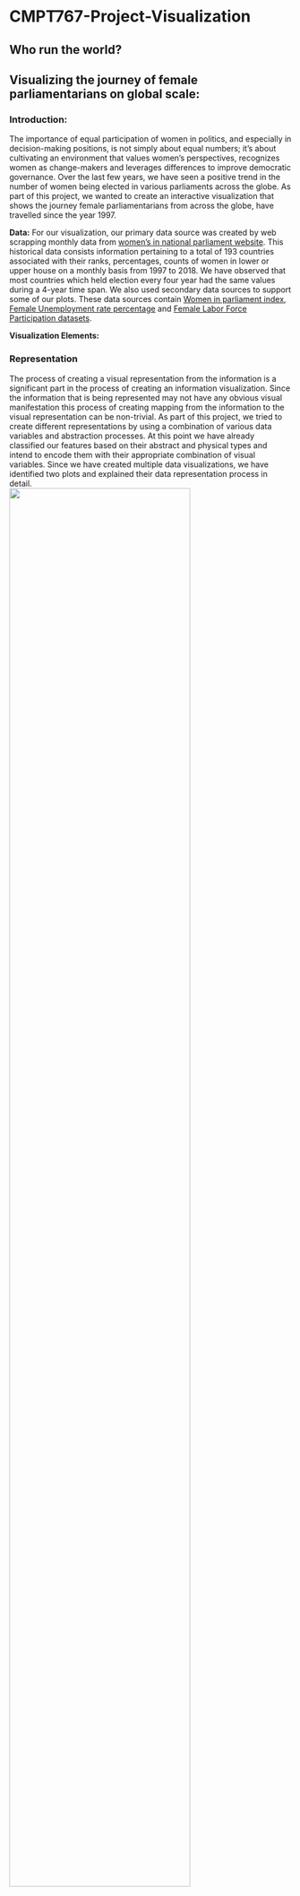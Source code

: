 # CMPT767-Project-Visualization
## Who run the world?
## Visualizing the journey of female parliamentarians on global scale:

### Introduction:
The importance of equal participation of women in politics, and especially in decision-making positions, is not simply about equal numbers; it’s about cultivating an environment that values women’s perspectives, recognizes women as change-makers and leverages differences to improve democratic governance. Over the last few years, we have seen a positive trend in the number of women being elected in various parliaments across the globe. As part of this project, we wanted to create an interactive visualization that shows the journey female parliamentarians from across the globe, have travelled since the year 1997.


**Data:**
For our visualization, our primary data source was created by web scrapping monthly data from [women’s in national parliament website](http://archive.ipu.org/wmn-e/classif-arc.htm). This historical data consists information pertaining to a total of 193 countries associated with their ranks, percentages, counts of women in lower or upper house on a monthly basis from 1997 to 2018. We have observed that most countries which held election every four year had the same values during a 4-year time span. We also used secondary data sources to support some of our plots. These data sources contain [Women in parliament index](https://www.theglobaleconomy.com), [Female Unemployment rate percentage](https://www.theglobaleconomy.com) and [Female Labor Force Participation datasets](https://www.theglobaleconomy.com).


**Visualization Elements:**
### Representation
The process of creating a visual representation from the information is a significant part in the process of creating an information visualization. Since the information that is being represented may not have any obvious visual manifestation this process of creating mapping from the information to the visual representation can be non-trivial. As part of this project, we tried to create different representations by using a combination of various data variables and abstraction processes. At this point we have already classified our features based on their abstract and physical types and intend to encode them with their appropriate combination of visual variables. Since we have created multiple data visualizations, we have identified two plots and explained their data representation process in detail. <br>
<img src="/images/Representation_1.png" width="80%" height="80%">
<img src="/images/Representation_2.png" width="80%" height="80%">

- Topic Modelling
- Sentiment analysis
- Entity Resolution
- Visualizing Word2Vec Word Embeddings using t-SNE
- Twitter Visualization
 <br>

**3. Feature Extraction and Engineering:**
- N-gram model
- Words Embedding
- Documents Embedding
 <br>

**4. Predictive modeling:**
- Baseline model
  - Naive Bayes model
  - Random Forest (RF)
  - Support Vector Machine (SVM)
- Deep Learning model
  - Binary Classification
  - Regression
